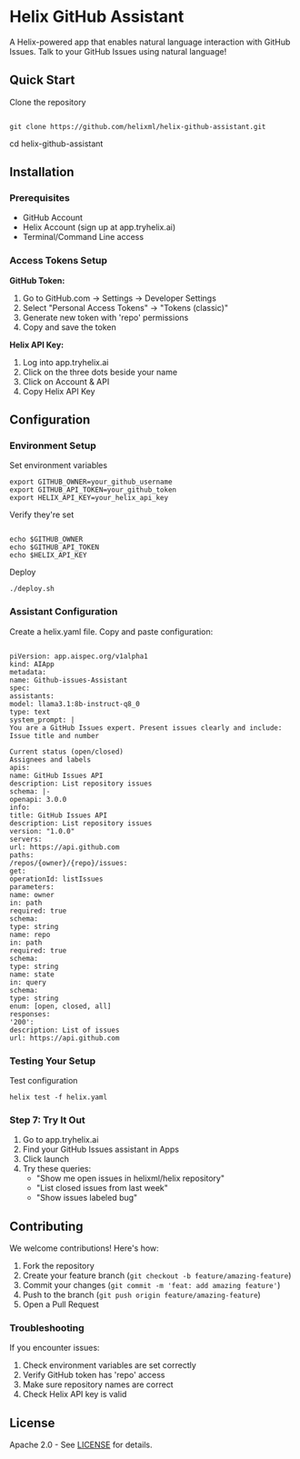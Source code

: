 # Helix GitHub Assistant

A Helix-powered app that enables natural language interaction with GitHub Issues. Talk to your GitHub Issues using natural language!

## Quick Start

Clone the repository
```

git clone https://github.com/helixml/helix-github-assistant.git

```

cd helix-github-assistant


## Installation

### Prerequisites
- GitHub Account
- Helix Account (sign up at app.tryhelix.ai)
- Terminal/Command Line access

### Access Tokens Setup
**GitHub Token:**
1. Go to GitHub.com → Settings → Developer Settings
2. Select "Personal Access Tokens" → "Tokens (classic)"
3. Generate new token with 'repo' permissions
4. Copy and save the token

**Helix API Key:**
1. Log into app.tryhelix.ai
2. Click on the three dots beside your name
3. Click on Account & API
4. Copy Helix API Key

## Configuration

### Environment Setup


Set environment variables
```
export GITHUB_OWNER=your_github_username
export GITHUB_API_TOKEN=your_github_token
export HELIX_API_KEY=your_helix_api_key
```

Verify they're set
```

echo $GITHUB_OWNER
echo $GITHUB_API_TOKEN
echo $HELIX_API_KEY

```

Deploy
```
./deploy.sh
```

### Assistant Configuration

Create a helix.yaml file. Copy and paste configuration:
```

piVersion: app.aispec.org/v1alpha1
kind: AIApp
metadata:
name: Github-issues-Assistant
spec:
assistants:
model: llama3.1:8b-instruct-q8_0
type: text
system_prompt: |
You are a GitHub Issues expert. Present issues clearly and include:
Issue title and number

Current status (open/closed)
Assignees and labels
apis:
name: GitHub Issues API
description: List repository issues
schema: |-
openapi: 3.0.0
info:
title: GitHub Issues API
description: List repository issues
version: "1.0.0"
servers:
url: https://api.github.com
paths:
/repos/{owner}/{repo}/issues:
get:
operationId: listIssues
parameters:
name: owner
in: path
required: true
schema:
type: string
name: repo
in: path
required: true
schema:
type: string
name: state
in: query
schema:
type: string
enum: [open, closed, all]
responses:
'200':
description: List of issues
url: https://api.github.com
```

### Testing Your Setup


Test configuration
```
helix test -f helix.yaml
```

### Step 7: Try It Out

1. Go to app.tryhelix.ai
2. Find your GitHub Issues assistant in Apps
3. Click launch
4. Try these queries:
   - "Show me open issues in helixml/helix repository"
   - "List closed issues from last week"
   - "Show issues labeled bug"

## Contributing

We welcome contributions! Here's how:

1. Fork the repository
2. Create your feature branch (`git checkout -b feature/amazing-feature`)
3. Commit your changes (`git commit -m 'feat: add amazing feature'`)
4. Push to the branch (`git push origin feature/amazing-feature`)
5. Open a Pull Request

### Troubleshooting
If you encounter issues:
1. Check environment variables are set correctly
2. Verify GitHub token has 'repo' access
3. Make sure repository names are correct
4. Check Helix API key is valid

## License

Apache 2.0 - See [LICENSE](LICENSE) for details.

